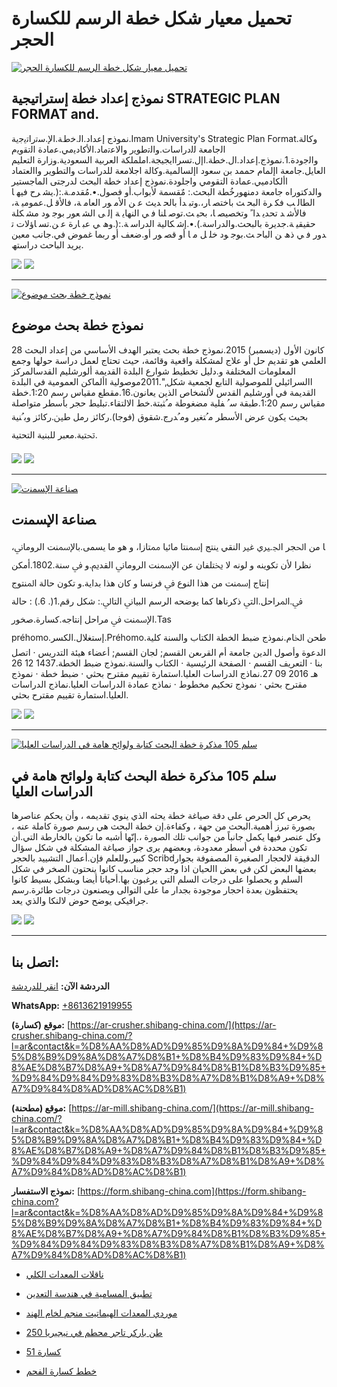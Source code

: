 # تحميل معيار شكل خطة الرسم للكسارة الحجر

<a href="https://swt.shibang-china.com/?l=ar&img&k=%D8%AA%D8%AD%D9%85%D9%8A%D9%84+%D9%85%D8%B9%D9%8A%D8%A7%D8%B1+%D8%B4%D9%83%D9%84+%D8%AE%D8%B7%D8%A9+%D8%A7%D9%84%D8%B1%D8%B3%D9%85+%D9%84%D9%84%D9%83%D8%B3%D8%A7%D8%B1%D8%A9+%D8%A7%D9%84%D8%AD%D8%AC%D8%B1" target="_blank">![تحميل معيار شكل خطة الرسم للكسارة الحجر](http://static.shibang-china.com/all-800x300/905.jpg)</a>

## نموذج إعداد خطة إستراتيجية STRATEGIC PLAN FORMAT and.
نموذج إعداد.اﻟ.ﺧطﺔ.اﻹ.ﺳﺗراﺗﯾﺟﯾﺔ.Imam University&#39;s Strategic Plan Format.وﮐﺎﻟﺔ اﻟﺟﺎﻣﻌﺔ ﻟﻟدراﺳﺎت.واﻟﺗطوﯾر واﻻﻋﺗﻣﺎد.اﻷﮐﺎدﯾﻣﻲ.ﻋﻣﺎدة اﻟﺗﻘوﯾم واﻟﺟودة.1.نموذج.إعداد.ال.خطة.اإل.تسراايجيجة.اململكة العربية السعودية.وزارة التعليم العايل.جامعة اإلمام حممد بن سعود اإلسالمية.وكالة اجلامعة للدراسات والتطوير واالعتماد األكادميي.عمادة التقومي واجلودة.نموذج إعداد خطة البحث لدرجتى الماجستير والدكتوراه جامعة دمنهورﺧُﻄﺔ اﻟﺒﺤﺚ.: ﻣٌﻘﺴﻤﺔ ﻷﺑﻮاب.أو ﻓﺼﻮل.•.ﻣُﻘﺪﻣ.ﺔ.:(.ﯾﺸ ﺮح ﻓﯿﮭ ﺎ اﻟﻄﺎﻟ ﺐ ﻓﻜ ﺮة اﻟﺒﺤ ﺚ ﺑﺎﺧﺘﺼ ﺎر،.وﺗﺒ ﺪأ ﺑﺎﻟﺤ ﺪﯾﺚ ﻋ ﻦ اﻷﻣ ﻮر اﻟﻌﺎﻣ ﺔ، ﻓﺎﻷﻗ ﻞ.ﻋﻤﻮﻣﯿ ﺔ، ﻓﺎﻷﺷ ﺪ ﺗﺤﺪﯾ ﺪا ً وﺗﺨﺼﯿﺼ ﺎ، ﺑﺤﯿ ﺚ.ﺗﻮﺻ ﻠﻨﺎ ﻓ ﻲ اﻟﻨﮭﺎﯾ ﺔ إﻟ ﻰ اﻟﺸ ﻌﻮر ﺑﻮﺟ ﻮد ﻣﺸ ﻜﻠﺔ ﺣﻘﯿﻘﯿ ﺔ.ﺟﺪﯾﺮة ﺑﺎﻟﺒﺤﺚ.واﻟﺪراﺳﺔ.).•.إﺷ ﻜﺎﻟﯿﺔ اﻟﺪراﺳ ﺔ.:(.وھ ﻲ ﻋﺒ ﺎرة ﻋ ﻦ.ﺗﺴ ﺎؤﻻت ﺗ ﺪور ﻓ ﻲ ذھ ﻦ اﻟﺒﺎﺣ ﺚ.ﺑﻮﺟ ﻮد ﺧﻠ ﻞ ﻣ ﺎ أو ﻗﺼ ﻮر أو.ﺿﻌﻒ أو رﺑﻤﺎ ﻏﻤﻮض ﻓﻲ.ﺟﺎﻧﺐ ﻣﻌﯿﻦ ﯾﺮﯾﺪ اﻟﺒﺎﺣﺚ دراﺳﺘﮫ.


<a href="https://whatsapp.shibangsoft.com/WhatsApp.php" target="_blank" title="WhatsApp">![](http://static.shibang-china.com/icon/whatsapp.png)</a> <a href="https://swt.shibang-china.com/?l=ar&icon&k=%D8%AA%D8%AD%D9%85%D9%8A%D9%84+%D9%85%D8%B9%D9%8A%D8%A7%D8%B1+%D8%B4%D9%83%D9%84+%D8%AE%D8%B7%D8%A9+%D8%A7%D9%84%D8%B1%D8%B3%D9%85+%D9%84%D9%84%D9%83%D8%B3%D8%A7%D8%B1%D8%A9+%D8%A7%D9%84%D8%AD%D8%AC%D8%B1" target="_blank">![](http://static.shibang-china.com/icon/chat-ar.png)</a>

---

<a href="https://swt.shibang-china.com/?l=ar&img&k=%D8%AA%D8%AD%D9%85%D9%8A%D9%84+%D9%85%D8%B9%D9%8A%D8%A7%D8%B1+%D8%B4%D9%83%D9%84+%D8%AE%D8%B7%D8%A9+%D8%A7%D9%84%D8%B1%D8%B3%D9%85+%D9%84%D9%84%D9%83%D8%B3%D8%A7%D8%B1%D8%A9+%D8%A7%D9%84%D8%AD%D8%AC%D8%B1" target="_blank">![نموذج خطة بحث موضوع](http://static.shibang-china.com/all-800x300/967.jpg)</a>

## نموذج خطة بحث موضوع
28 كانون الأول (ديسمبر) 2015.نموذج خطة بحث يعتبر الهدف الأساسي من إعداد البحث العلمي هو تقديم حل أو علاج لمشكلة واقعية وقائمة، حيث تحتاج لعمل دراسة حولها وجمع المعلومات المختلفة و.دليل تخطيط شوارع البلدة القديمة ألورشليم القدسالمركز االسرائيلي للموصولية التابع لجمعية شكل,&quot;.2011موصولية األماكن العمومية في البلدة القديمة في أورشليم القدس لألشخاص الذين يعانون.16.ﻣﻘﻄﻊ ﻣﻘﻴﺎﺱ ﺭﺳﻢ 1:20.ﺧﻄﺔ ﻣﻘﻴﺎﺱ ﺭﺳﻢ 1:20.ﻃﺒﻘﺔ ﺳﹸ ﻔﻠﻴﺔ ﻣﻀﻐﻮﻃﺔ ﻣﹸﺜﺒﺘﺔ.ﺧﻂ ﺍﻻﻟﺘﻘﺎﺀ.ﺗﺒﻠﻴﻂ ﺣﺠﺮ ﺑﺄﺳﻄﺮ ﻣﺘﻮﺍﺻﻠﺔ ﺑﺤﻴﺚ ﻳﻜﻮﻥ ﻋﺮﺽ ﺍﻷﺳﻄﺮ ﻣﹸﺘﻐﻴﺮ ﻭﻣﹸﺪﺭﺝ.ﺷﻘﻮﻕ (ﻓﻮﺟﺎ).ﺭﻛﺎﺋﺰ ﺭﻣﻞ ﻃﲔ.ﺭﻛﺎﺋﺰ ﻭﺑﹸﻨﻴﺔ ﲢﺘﻴﺔ.ﻣﻌﺒﺮ ﻟﻠﺒﻨﻴﺔ ﺍﻟﺘﺤﺘﻴﺔ.


<a href="https://whatsapp.shibangsoft.com/WhatsApp.php" target="_blank" title="WhatsApp">![](http://static.shibang-china.com/icon/whatsapp.png)</a> <a href="https://swt.shibang-china.com/?l=ar&icon&k=%D8%AA%D8%AD%D9%85%D9%8A%D9%84+%D9%85%D8%B9%D9%8A%D8%A7%D8%B1+%D8%B4%D9%83%D9%84+%D8%AE%D8%B7%D8%A9+%D8%A7%D9%84%D8%B1%D8%B3%D9%85+%D9%84%D9%84%D9%83%D8%B3%D8%A7%D8%B1%D8%A9+%D8%A7%D9%84%D8%AD%D8%AC%D8%B1" target="_blank">![](http://static.shibang-china.com/icon/chat-ar.png)</a>

---

<a href="https://swt.shibang-china.com/?l=ar&img&k=%D8%AA%D8%AD%D9%85%D9%8A%D9%84+%D9%85%D8%B9%D9%8A%D8%A7%D8%B1+%D8%B4%D9%83%D9%84+%D8%AE%D8%B7%D8%A9+%D8%A7%D9%84%D8%B1%D8%B3%D9%85+%D9%84%D9%84%D9%83%D8%B3%D8%A7%D8%B1%D8%A9+%D8%A7%D9%84%D8%AD%D8%AC%D8%B1" target="_blank">![ﺼﻨﺎﻋﺔ ﺍﻹﺴﻤﻨﺕ](http://static.shibang-china.com/all-800x300/347.jpg)</a>

## ﺼﻨﺎﻋﺔ ﺍﻹﺴﻤﻨﺕ
ﺎ ﻣﻦ ﺍﳊﺠﺮ ﺍﳉ.ﲑﻱ ﻏﲑ ﺍﻟﻨﻘﻲ ﻳﻨﺘﺞ ﺇﲰﻨﺘﺎ ﻣﺎﺋﻴﺎ ﳑﺘﺎﺯﺍ، ﻭ ﻫﻮ ﻣﺎ ﻳﺴﻤﻰ.ﺑﺎﻹﲰﻨﺖ ﺍﻟﺮﻭﻣﺎﱐ، ﻧﻈﺮﺍ ﻷﻥ ﺗﻜﻮﻳﻨﻪ ﻭ ﻟﻮﻧﻪ ﻻ ﳜﺘﻠﻔﺎﻥ ﻋﻦ ﺍﻹﲰﻨﺖ ﺍﻟﺮﻭﻣﺎﱐ ﺍﻟﻘﺪﱘ.ﻭ ﰲ ﺳﻨﺔ.1802.ﺃﻣﻜﻦ ﺇﻧﺘﺎﺝ ﺇﲰﻨﺖ ﻣﻦ ﻫﺬﺍ ﺍﻟﻨﻮﻉ ﰲ ﻓﺮﻧﺴﺎ ﻭ ﻛﺎﻥ ﻫﺬﺍ ﺑﺪﺍﻳﺔ.ﻭ ﺗﻜﻮﻥ ﺣﺎﻟﺔ ﺍﳌﻨﺘﻮﺝ ﰲ.ﺍﳌﺮﺍﺣﻞ.ﺍﻟﱵ ﺫﻛﺮﻧﺎﻫﺎ ﻛﻤﺎ ﻳﻮﺿﺤﻪ ﺍﻟﺮﺳﻢ ﺍﻟﺒﻴﺎﱐ ﺍﻟﺘﺎﱄ.: ﺷﻜﻞ ﺭﻗﻢ.1(. 6.) : ﺣﺎﻟﺔ ﺍﻹﲰﻨﺖ ﰲ ﻣﺮﺍﺣﻞ ﺇﻧﺘﺎﺟﻪ.ﻛﺴﺎﺭﺓ.ﺻﺨﻮﺭ.Tas préhomo.ﺇﺳﺘﻐﻼﻝ.ﺍﻟﻜﺴﺮ.Préhomo.ﻃﺤﻦ ﺍﳋﺎﻡ.نموذج ضبط الخطة الكتاب والسنة كلية الدعوة وأصول الدين جامعة أم القرىعن القسم; لجان القسم; أعضاء هيئة التدريس &middot; اتصل بنا &middot; التعريف القسم &middot; الصفحة الرئيسية &middot; الكتاب والسنة.نموذج ضبط الخطة.1437 12 26 هـ 2016 09 27.نماذج الدراسات العليا.استمارة تقييم مقترح بحثي &middot; ضبط خطة &middot; نموذج مقترح بحثي &middot; نموذج تحكيم مخطوط &middot; نماذج عمادة الدراسات العليا.نماذج الدراسات العليا.استمارة تقييم مقترح بحثي.


<a href="https://whatsapp.shibangsoft.com/WhatsApp.php" target="_blank" title="WhatsApp">![](http://static.shibang-china.com/icon/whatsapp.png)</a> <a href="https://swt.shibang-china.com/?l=ar&icon&k=%D8%AA%D8%AD%D9%85%D9%8A%D9%84+%D9%85%D8%B9%D9%8A%D8%A7%D8%B1+%D8%B4%D9%83%D9%84+%D8%AE%D8%B7%D8%A9+%D8%A7%D9%84%D8%B1%D8%B3%D9%85+%D9%84%D9%84%D9%83%D8%B3%D8%A7%D8%B1%D8%A9+%D8%A7%D9%84%D8%AD%D8%AC%D8%B1" target="_blank">![](http://static.shibang-china.com/icon/chat-ar.png)</a>

---

<a href="https://swt.shibang-china.com/?l=ar&img&k=%D8%AA%D8%AD%D9%85%D9%8A%D9%84+%D9%85%D8%B9%D9%8A%D8%A7%D8%B1+%D8%B4%D9%83%D9%84+%D8%AE%D8%B7%D8%A9+%D8%A7%D9%84%D8%B1%D8%B3%D9%85+%D9%84%D9%84%D9%83%D8%B3%D8%A7%D8%B1%D8%A9+%D8%A7%D9%84%D8%AD%D8%AC%D8%B1" target="_blank">![سلم 105 مذكرة خطة البحث كتابة ولوائح هامة في الدراسات العليا](http://static.shibang-china.com/all-800x300/1066.jpg)</a>

## سلم 105 مذكرة خطة البحث كتابة ولوائح هامة في الدراسات العليا
يحرص كل الحرص على دقة صياغة خطة يحثه الذي ينوي تقديمه ، وأن يحكم عناصرها بصورة تبرز أهمية.البحث من جهة ، وكفاءة.إن خطة البحث هي رسم صورة كاملة عنه ، وكل عنصر فيها يكمل جانباً من جوانب تلك الصورة ،.إنّها أشبه ما تكون بالخارطة التي.أن تكون محددة في أسطر معدودة، وبعضهم يرى جواز صياغة المشكلة في شكل سؤال كبير.وللعلم فإن.أعمال التشييد بالحجر Scribdالدقيقة لالحجار الصغيرة المصفوفة بجوار بعضها البعض لكن في بعض االحيان اذا وجد حجر مناسب كانوا ينحتون الصخر في شكل السلم و يحصلوا على درجات السلم التي يرغبون بها.أحيانا أيضا وبشكل بسيط كانوا يحتفظون بعدة احجار موجودة بجدار ما على التوالى ويصنعون درجات طائرة.رسم جرافيكى يوضح حوض لالنكا والذي يعد.


<a href="https://whatsapp.shibangsoft.com/WhatsApp.php" target="_blank" title="WhatsApp">![](http://static.shibang-china.com/icon/whatsapp.png)</a> <a href="https://swt.shibang-china.com/?l=ar&icon&k=%D8%AA%D8%AD%D9%85%D9%8A%D9%84+%D9%85%D8%B9%D9%8A%D8%A7%D8%B1+%D8%B4%D9%83%D9%84+%D8%AE%D8%B7%D8%A9+%D8%A7%D9%84%D8%B1%D8%B3%D9%85+%D9%84%D9%84%D9%83%D8%B3%D8%A7%D8%B1%D8%A9+%D8%A7%D9%84%D8%AD%D8%AC%D8%B1" target="_blank">![](http://static.shibang-china.com/icon/chat-ar.png)</a>

---
## اتصل بنا:

**الدردشة الآن:** [انقر للدردشة](https://swt.shibang-china.com?l=ar&contact&k=%D8%AA%D8%AD%D9%85%D9%8A%D9%84+%D9%85%D8%B9%D9%8A%D8%A7%D8%B1+%D8%B4%D9%83%D9%84+%D8%AE%D8%B7%D8%A9+%D8%A7%D9%84%D8%B1%D8%B3%D9%85+%D9%84%D9%84%D9%83%D8%B3%D8%A7%D8%B1%D8%A9+%D8%A7%D9%84%D8%AD%D8%AC%D8%B1)

**WhatsApp:**  [+8613621919955](https://whatsapp.shibangsoft.com/WhatsApp.php)

**موقع (كسارة):** [https://ar-crusher.shibang-china.com/](https://ar-crusher.shibang-china.com/?l=ar&contact&k=%D8%AA%D8%AD%D9%85%D9%8A%D9%84+%D9%85%D8%B9%D9%8A%D8%A7%D8%B1+%D8%B4%D9%83%D9%84+%D8%AE%D8%B7%D8%A9+%D8%A7%D9%84%D8%B1%D8%B3%D9%85+%D9%84%D9%84%D9%83%D8%B3%D8%A7%D8%B1%D8%A9+%D8%A7%D9%84%D8%AD%D8%AC%D8%B1)

**موقع (مطحنة):** [https://ar-mill.shibang-china.com/](https://ar-mill.shibang-china.com/?l=ar&contact&k=%D8%AA%D8%AD%D9%85%D9%8A%D9%84+%D9%85%D8%B9%D9%8A%D8%A7%D8%B1+%D8%B4%D9%83%D9%84+%D8%AE%D8%B7%D8%A9+%D8%A7%D9%84%D8%B1%D8%B3%D9%85+%D9%84%D9%84%D9%83%D8%B3%D8%A7%D8%B1%D8%A9+%D8%A7%D9%84%D8%AD%D8%AC%D8%B1)

**نموذج الاستفسار:** [https://form.shibang-china.com](https://form.shibang-china.com?l=ar&contact&k=%D8%AA%D8%AD%D9%85%D9%8A%D9%84+%D9%85%D8%B9%D9%8A%D8%A7%D8%B1+%D8%B4%D9%83%D9%84+%D8%AE%D8%B7%D8%A9+%D8%A7%D9%84%D8%B1%D8%B3%D9%85+%D9%84%D9%84%D9%83%D8%B3%D8%A7%D8%B1%D8%A9+%D8%A7%D9%84%D8%AD%D8%AC%D8%B1)

* [ناقلات المعدات الكلي](../27/%D9%86%D8%A7%D9%82%D9%84%D8%A7%D8%AA%20%D8%A7%D9%84%D9%85%D8%B9%D8%AF%D8%A7%D8%AA%20%D8%A7%D9%84%D9%83%D9%84%D9%8A.md)

* [تطبيق المسامية في هندسة التعدين](../27/%D8%AA%D8%B7%D8%A8%D9%8A%D9%82%20%D8%A7%D9%84%D9%85%D8%B3%D8%A7%D9%85%D9%8A%D8%A9%20%D9%81%D9%8A%20%D9%87%D9%86%D8%AF%D8%B3%D8%A9%20%D8%A7%D9%84%D8%AA%D8%B9%D8%AF%D9%8A%D9%86.md)

* [موردي المعدات الهيماتيت منجم لخام الهند](../29/%D9%85%D9%88%D8%B1%D8%AF%D9%8A%20%D8%A7%D9%84%D9%85%D8%B9%D8%AF%D8%A7%D8%AA%20%D8%A7%D9%84%D9%87%D9%8A%D9%85%D8%A7%D8%AA%D9%8A%D8%AA%20%D9%85%D9%86%D8%AC%D9%85%20%D9%84%D8%AE%D8%A7%D9%85%20%D8%A7%D9%84%D9%87%D9%86%D8%AF.md)

* [250 طن باركر تاجر محطم في نيجيريا](../29/250%20%D8%B7%D9%86%20%D8%A8%D8%A7%D8%B1%D9%83%D8%B1%20%D8%AA%D8%A7%D8%AC%D8%B1%20%D9%85%D8%AD%D8%B7%D9%85%20%D9%81%D9%8A%20%D9%86%D9%8A%D8%AC%D9%8A%D8%B1%D9%8A%D8%A7.md)

* [كسارة 51](../28/%D9%83%D8%B3%D8%A7%D8%B1%D8%A9%2051.md)

* [خطط كسارة الفحم](../28/%D8%AE%D8%B7%D8%B7%20%D9%83%D8%B3%D8%A7%D8%B1%D8%A9%20%D8%A7%D9%84%D9%81%D8%AD%D9%85.md)